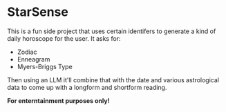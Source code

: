# StarSense

This is a fun side project that uses certain identifers to generate a kind of daily horoscope for the user. It asks for:
- Zodiac
- Enneagram
- Myers-Briggs Type

Then using an LLM it'll combine that with the date and various astrological data to come up with a longform and shortform reading.

**For enterntainment purposes only!**
